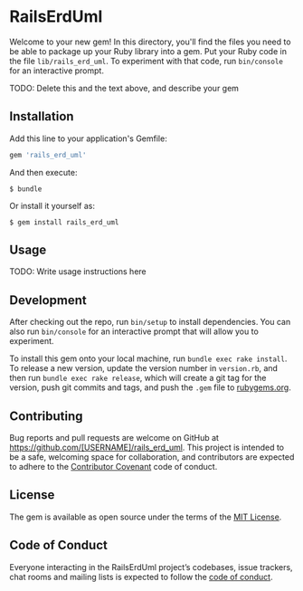 # RailsErdUml

Welcome to your new gem! In this directory, you'll find the files you need to be able to package up your Ruby library into a gem. Put your Ruby code in the file `lib/rails_erd_uml`. To experiment with that code, run `bin/console` for an interactive prompt.

TODO: Delete this and the text above, and describe your gem

## Installation

Add this line to your application's Gemfile:

```ruby
gem 'rails_erd_uml'
```

And then execute:

    $ bundle

Or install it yourself as:

    $ gem install rails_erd_uml

## Usage

TODO: Write usage instructions here

## Development

After checking out the repo, run `bin/setup` to install dependencies. You can also run `bin/console` for an interactive prompt that will allow you to experiment.

To install this gem onto your local machine, run `bundle exec rake install`. To release a new version, update the version number in `version.rb`, and then run `bundle exec rake release`, which will create a git tag for the version, push git commits and tags, and push the `.gem` file to [rubygems.org](https://rubygems.org).

## Contributing

Bug reports and pull requests are welcome on GitHub at https://github.com/[USERNAME]/rails_erd_uml. This project is intended to be a safe, welcoming space for collaboration, and contributors are expected to adhere to the [Contributor Covenant](http://contributor-covenant.org) code of conduct.

## License

The gem is available as open source under the terms of the [MIT License](https://opensource.org/licenses/MIT).

## Code of Conduct

Everyone interacting in the RailsErdUml project’s codebases, issue trackers, chat rooms and mailing lists is expected to follow the [code of conduct](https://github.com/[USERNAME]/rails_erd_uml/blob/master/CODE_OF_CONDUCT.md).
